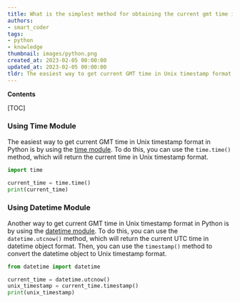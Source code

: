 ```yaml
---
title: What is the simplest method for obtaining the current gmt time in unix timestamp format?
authors:
- smart_coder
tags:
- python
- knowledge
thumbnail: images/python.png
created_at: 2023-02-05 00:00:00
updated_at: 2023-02-05 00:00:00
tldr: The easiest way to get current GMT time in Unix timestamp format in Python is to use the time.time() function.
---
```


**Contents**

[TOC]

### Using Time Module
The easiest way to get current GMT time in Unix timestamp format in Python is by using the [time module](https://docs.python.org/3/library/time.html). To do this, you can use the `time.time()` method, which will return the current time in Unix timestamp format.

```python
import time

current_time = time.time()
print(current_time)
```

### Using Datetime Module
Another way to get current GMT time in Unix timestamp format in Python is by using the [datetime module](https://docs.python.org/3/library/datetime.html). To do this, you can use the `datetime.utcnow()` method, which will return the current UTC time in datetime object format. Then, you can use the `timestamp()` method to convert the datetime object to Unix timestamp format.

```python
from datetime import datetime

current_time = datetime.utcnow()
unix_timestamp = current_time.timestamp()
print(unix_timestamp)
```
